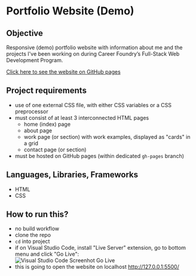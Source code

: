 # Portfolio Website (Demo)

## Objective

Responsive (demo) portfolio website with information about me and the projects I've been working on during Career Foundry’s Full-Stack Web Development Program.

[Click here to see the website on GitHub pages](https://tessa-tum.github.io/portfolio-website/)

## Project requirements

- use of one external CSS file, with either CSS variables or a CSS preprocessor
- must consist of at least 3 interconnected HTML pages
  - home (index) page 
  - about page
  - work page (or section) with work examples, displayed as "cards" in a grid
  - contact page (or section)
- must be hosted on GitHub pages (within dedicated `gh-pages` branch)

## Languages, Libraries, Frameworks

- HTML
- CSS

## How to run this?

- no build workflow
- clone the repo
- `cd` into project
- if on Visual Studio Code, install "Live Server" extension, go to bottom menu and click "Go Live": <br>
  ![Visual Studio Code Screenhot Go Live](img/screenshot-golive.png) <br>
- this is going to open the website on localhost http://127.0.0.1:5500/